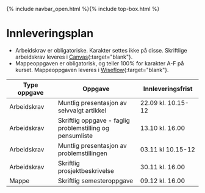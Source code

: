 {% include navbar_open.html %}{% include top-box.html %}



# Innleveringsplan  

- Arbeidskrav er obligatoriske. Karakter settes ikke på disse. Skriftlige arbeidskrav leveres i [Canvas](https://uit.instructure.com/courses/26966){:target="blank"}.
- Mappeoppgaven er obligatorisk, og teller 100% for karakter A-F på kurset. Mappeoppgaven leveres i [Wiseflow](https://europe.wiseflow.net/login/license/6){:target="blank"}.    


| Type oppgave <img width=80/>   |  Oppgave  <img width=300/>       | Innleveringsfrist <img width=80/> |
|----------------|----------------------------------------------------------------------|-----------|
|Arbeidskrav   | Muntlig presentasjon av selvvalgt artikkel                        | 22.09 kl. 10.15-12       |  
|Arbeidskrav   | Skriftlig oppgave - faglig problemstilling og pensumliste                        | 13.10 kl. 16.00       |  
|Arbeidskrav   | Muntlig presentasjon av problemstillingen                         | 03.11 kl 10.15-12      |   
|Arbeidskrav   | Skriftlig prosjektbeskrivelse                        | 30.11 kl. 16.00       |
|Mappe   | Skriftlig semesteroppgave                        | 09.12 kl. 16.00       |

